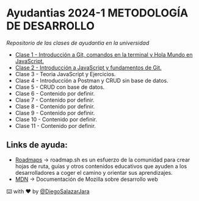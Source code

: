 # Ayudantias 2024-1 METODOLOGÍA DE DESARROLLO

_Repositorio de las clases de ayudantia en la universidad_

- [Clase 1 - Introducción a Git, comandos en la terminal y Hola Mundo en JavaScript.](./Ayudantia-clase-1/)
- [Clase 2 - Introducción a JavaScript y fundamentos de Git.](./Ayudantia-clase-2/)
- Clase 3 - Teoria JavaScript y Ejercicios.
- Clase 4 - Introducción a Postman y CRUD sin base de datos.
- Clase 5 - CRUD con base de datos.
- Clase 6 - Contenido por definir.
- Clase 7 - Contenido por definir.
- Clase 8 - Contenido por definir.
- Clase 9 - Contenido por definir.
- Clase 10 - Contenido por definir.
- Clase 11 - Contenido por definir.

## Links de ayuda:

- [Roadmaps](https://roadmap.sh/) -> roadmap.sh es un esfuerzo de la comunidad para crear hojas de ruta, guías y otros contenidos educativos que ayuden a los desarrolladores a coger el camino y orientar sus aprendizajes.
- [MDN](https://developer.mozilla.org/es/) -> Documentación de Mozilla sobre desarrollo web

⌨️ with ❤️ by [@DiegoSalazarJara](https://github.com/DiegoSalazarJara)